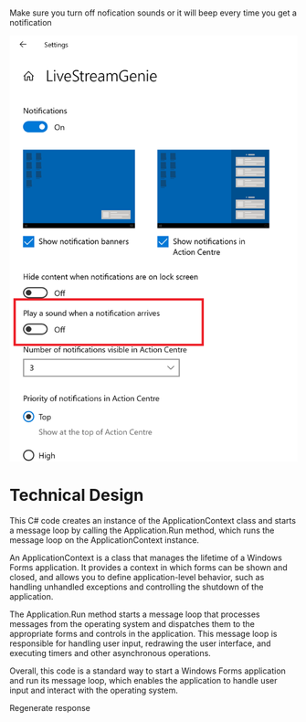 #
 
Make sure you turn off nofication sounds or it will beep every time you get a notification


![](./turn-off-sounds.png)



# Technical Design

This C# code creates an instance of the ApplicationContext class and starts a message loop by calling the Application.Run method, which runs the message loop on the ApplicationContext instance.

An ApplicationContext is a class that manages the lifetime of a Windows Forms application. It provides a context in which forms can be shown and closed, and allows you to define application-level behavior, such as handling unhandled exceptions and controlling the shutdown of the application.

The Application.Run method starts a message loop that processes messages from the operating system and dispatches them to the appropriate forms and controls in the application. This message loop is responsible for handling user input, redrawing the user interface, and executing timers and other asynchronous operations.

Overall, this code is a standard way to start a Windows Forms application and run its message loop, which enables the application to handle user input and interact with the operating system.





Regenerate response